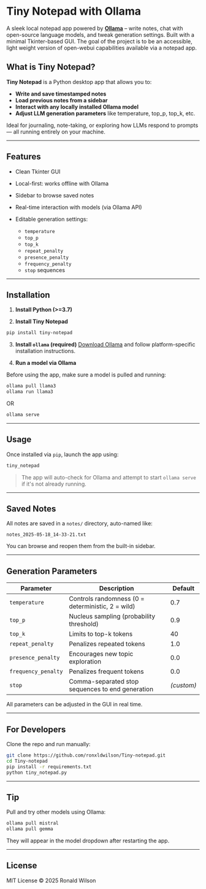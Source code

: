 # Tiny Notepad with Ollama

A sleek local notepad app powered by **[Ollama](https://ollama.com/)** – write notes, chat with open-source language models, and tweak generation settings. Built with a minimal Tkinter-based GUI.
The goal of the project is to be an accessible, light weight version of open-webui capabilities available via a notepad app.

## What is Tiny Notepad?

**Tiny Notepad** is a Python desktop app that allows you to:

* **Write and save timestamped notes**
* **Load previous notes from a sidebar**
* **Interact with any locally installed Ollama model**
* **Adjust LLM generation parameters** like temperature, top\_p, top\_k, etc.

Ideal for journaling, note-taking, or exploring how LLMs respond to prompts — all running entirely on your machine.

---

## Features

* Clean Tkinter GUI
* Local-first: works offline with Ollama
* Sidebar to browse saved notes
* Real-time interaction with models (via Ollama API)
* Editable generation settings:

  * `temperature`
  * `top_p`
  * `top_k`
  * `repeat_penalty`
  * `presence_penalty`
  * `frequency_penalty`
  * `stop` sequences

---

## Installation

1. **Install Python (>=3.7)**

2. **Install Tiny Notepad**

```bash
pip install tiny-notepad
```

3. **Install `ollama` (required)**
   [Download Ollama](https://ollama.com/download) and follow platform-specific installation instructions.

4. **Run a model via Ollama**

Before using the app, make sure a model is pulled and running:

```bash
ollama pull llama3
ollama run llama3
```
OR
```bash
ollama serve
```


---

## Usage

Once installed via `pip`, launch the app using:

```bash
tiny_notepad
```

> The app will auto-check for Ollama and attempt to start `ollama serve` if it's not already running.

---

## Saved Notes

All notes are saved in a `notes/` directory, auto-named like:

```
notes_2025-05-18_14-33-21.txt
```

You can browse and reopen them from the built-in sidebar.

---

## Generation Parameters

| Parameter           | Description                                       | Default    |
| ------------------- | ------------------------------------------------- | ---------- |
| `temperature`       | Controls randomness (0 = deterministic, 2 = wild) | 0.7        |
| `top_p`             | Nucleus sampling (probability threshold)          | 0.9        |
| `top_k`             | Limits to top-k tokens                            | 40         |
| `repeat_penalty`    | Penalizes repeated tokens                         | 1.0        |
| `presence_penalty`  | Encourages new topic exploration                  | 0.0        |
| `frequency_penalty` | Penalizes frequent tokens                         | 0.0        |
| `stop`              | Comma-separated stop sequences to end generation  | *(custom)* |

All parameters can be adjusted in the GUI in real time.

---

## For Developers

Clone the repo and run manually:

```bash
git clone https://github.com/ronxldwilson/Tiny-notepad.git
cd Tiny-notepad
pip install -r requirements.txt
python tiny_notepad.py
```

---

## Tip

Pull and try other models using Ollama:

```bash
ollama pull mistral
ollama pull gemma
```

They will appear in the model dropdown after restarting the app.

---

## License

MIT License © 2025 Ronald Wilson

